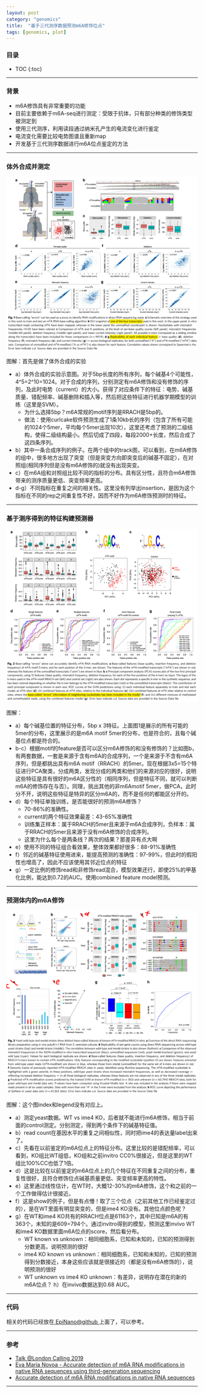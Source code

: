 ```yaml
---
layout: post
category: "genomics"
title:  "基于三代测序数据预测m6A修饰位点"
tags: [genomics, plot]
---
```


### 目录

- TOC
{:toc}

---

### 背景

* m6A修饰具有非常重要的功能
* 目前主要依赖于m6A-seq进行测定：受限于抗体，只有部分种类的修饰类型被测定到
* 使用三代测序，利用读段通过纳米孔产生的电流变化进行鉴定
* 电流变化需要比较电势图谱且重新map
* 开发基于三代测序数据进行m6A位点鉴定的方法

---

### 体外合成并测定

[![20191217144011](https://raw.githubusercontent.com/Tsinghua-gongjing/blog_codes/master/images/20191217144011.png)](https://raw.githubusercontent.com/Tsinghua-gongjing/blog_codes/master/images/20191217144011.png)

图解：首先是做了体外合成的实验

* a）体外合成的实验示意图。对于5bp长度的所有序列，每个碱基4个可能性，4^5=2^10=1024。对于合成的序列，分别测定有m6A修饰和没有修饰的序列，及此时电势（current）的大小。获得了对应条件下的特征：电势、碱基质量、错配频率、碱基删除和插入等，然后把这些特征进行机器学期模型的训练（这里是SVM）。
	* 为什么选择5bp？m6A常规的motif序列是RRACH是5bp的。
	* 做法：使用curlcake软件预测生成了1条10kb长的序列（包含了所有可能的1024个5mer，平均每个5mer出现10次），这里还考虑了预测的二级结构，使得二级结构最小。然后切成了四段，每段2000+长度，然后合成了这四条序列。
* b）其中一条合成序列的例子。在两个组中的track图，可以看到，在m6A修饰的组中，很多地方出现了突变（但是突变方向即突变后的碱基不固定），在对照组(相同序列但是没有m6A修饰的)就没有出现突变。
* c）在m6A组和对照组比较不同的指标的分布。具有区分性，且符合m6A修饰带来的测序质量更低、突变频率更高。
* d-g）不同指标在重复之间的相关性。这里没有列举出insertion，是因为这个指标在不同的rep之间重复性不好，因而不好作为m6A修饰预测时的特征。

---

### 基于测序得到的特征构建预测器

[![20191217144052](https://raw.githubusercontent.com/Tsinghua-gongjing/blog_codes/master/images/20191217144052.png)](https://raw.githubusercontent.com/Tsinghua-gongjing/blog_codes/master/images/20191217144052.png)

图解：

* a）每个碱基位置的特征分布，5bp x 3特征。上面图1是展示的所有可能的5mer的分布，这里展示的是m6A motif 5mer的分布，也是符合的，且每个碱基位点都是符合的。
* b-c）根据motif的feature是否可以区分m6A修饰的和没有修饰的？比如图b，有两套数据，一套是来源于含有m6A的合成序列，一个是来源于不含有m6A序列，但是都挑出具有m6A motif（RRACH）的5mer。现在根据3x5=15个特征进行PCA聚类，分成两类，发现分成的两类和他们的来源对应的很好，说明这些特征是具有很好的m6A区分性的（相同序列，但是特征不同，就可以判断m6A的修饰存在与否）。同理，挑出其他的非m6Amotif 5mer，做PCA，此时分不开，说明这些特征是特异的区分m6A的，而不是任何的都能区分开的。
* d）每个特征单独训练，是否能很好的预测m6A修饰？
	* 70-86%的准确性。
	* current的两个特征效果最差：43-65%准确性
	* 训练集正样本：属于RRACH的5mer且来源于m6A合成序列，负样本：属于RRACH的5mer且来源于没有m6A修饰的合成序列。
	* 这里为什么每个是两条线？两次的结果？那差异有点大啊
* e）使用不同的特征组合看效果，整体效果都好很多：88-91%准确性
* f）邻近的碱基特征使用进来，能提高预测的准确性：97-99%，但此时的假阳性也增高了，因此不应该使用其邻近位点的特征
* g）一定比例的修饰read和非修饰read混合，模型效果还行，即使25%的甲基化比例，能达到0.72的AUC。使用combined feature model预测。

---

### 预测体内的m6A修饰

[![20191217144147](https://raw.githubusercontent.com/Tsinghua-gongjing/blog_codes/master/images/20191217144147.png)](https://raw.githubusercontent.com/Tsinghua-gongjing/blog_codes/master/images/20191217144147.png)

图解：这个图index和legend没有对应上。

* a）测定yeast数据。WT vs ime4 KO，后者就不能进行m6A修饰，相当于前面的control测定。分别测定，得到两个条件下的碱基特征值。
* b）read count在基因水平的重复之间相似性，同时把ime4的表达量label出来了。
* c）先看在以前鉴定的m6A位点上的特征分布。这里比较的是错配频率，可以看到，KO组比WT组低，KO组和之前invitro CC0%很接近，但是这里的WT组比100%CC也低了1倍。
* d）这是比较在以前鉴定的m6A位点上的几个特征在不同重复之间的分布，重复性很好，且符合修饰位点碱基质量更低、突变频率更高的特性。
* e）这里通过线性估计，在WT时，大概12-30%的m6A修饰，这个和之前的一个工作做得估计很接近。
* f）这是show的例子，但是有点懵！取了三个位点（之前其他工作已经鉴定过的），是在WT里面有明显突变的，但是ime4 KO没有。其他位点颜色呢？
* g）在WT和ime4 KO共有的RRACH位点是61163个，其中已知是m6A的有363个，未知的是609=794个。通过invitro得到的模型，预测这里invivo WT和ime4 KO数据里面m6A位点的score，然后看分布。
	* WT known vs unknown：相同细胞系，已知和未知的，已知的预测得到分数更高，说明预测的很好
	* ime4 KO known vs unknown：相同细胞系，已知和未知的，已知的预测得到分数接近，本身这些应该就是很接近的（都是没有m6A修饰的），说明预测的很好
	* WT unknown vs ime4 KO unknown：有差异，说明存在潜在的新的m6A位点？
h）在invivo数据达到0.68 AUC。

---

### 代码

相关的代码已经放在[ EpiNano@github ](https://github.com/enovoa/EpiNano)上面了，可以参考。


---
### 参考

* [Talk @London Calling 2019](https://www.youtube.com/watch?v=IBWCblHVRA8)
* [Eva Maria Novoa - Accurate detection of m6A RNA modifications in native RNA sequences using third-generation sequencing](https://nanoporetech.com/resource-centre/accurate-detection-m6a-rna-modifications-native-rna-sequences-using-third)
* [Accurate detection of m6A RNA modifications in native RNA sequences](https://prelights.biologists.com/highlights/accurate-detection-of-m6a-rna-modifications-in-native-rna-sequences/)

---